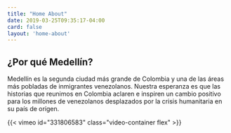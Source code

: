 ```yaml
---
title: "Home About"
date: 2019-03-25T09:35:17-04:00
card: false
layout: 'home-about'
---
```


<h2 class="home__subhead">¿Por qué Medellín?</h2>

Medellín es la segunda ciudad más grande de Colombia y una de las áreas más pobladas de inmigrantes venezolanos. Nuestra esperanza es que las historias que reunimos en Colombia aclaren e inspiren un cambio positivo para los millones de venezolanos desplazados por la crisis humanitaria en su país de orígen.

<div id="video-top"></div>

{{< vimeo id="331806583" class="video-container flex" >}}